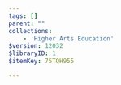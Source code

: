 ```yaml
---
tags: []
parent: ""
collections:
    - 'Higher Arts Education'
$version: 12032
$libraryID: 1
$itemKey: 75TQH955

---
```

